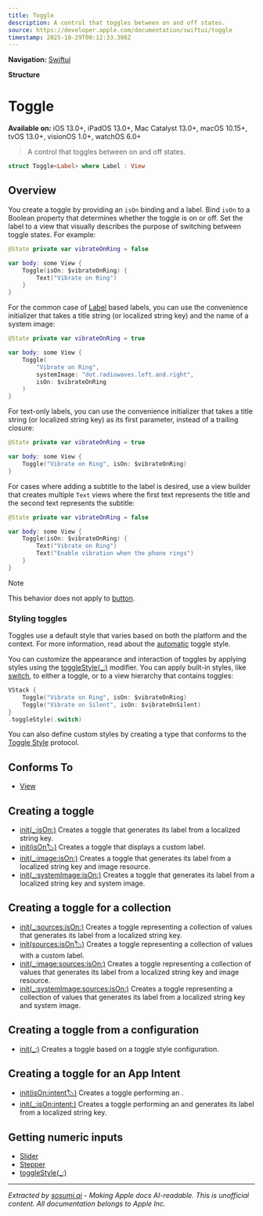```yaml
---
title: Toggle
description: A control that toggles between on and off states.
source: https://developer.apple.com/documentation/swiftui/toggle
timestamp: 2025-10-29T00:12:33.398Z
---
```


**Navigation:** [Swiftui](/documentation/swiftui)

**Structure**

# Toggle

**Available on:** iOS 13.0+, iPadOS 13.0+, Mac Catalyst 13.0+, macOS 10.15+, tvOS 13.0+, visionOS 1.0+, watchOS 6.0+

> A control that toggles between on and off states.

```swift
struct Toggle<Label> where Label : View
```

## Overview

You create a toggle by providing an `isOn` binding and a label. Bind `isOn` to a Boolean property that determines whether the toggle is on or off. Set the label to a view that visually describes the purpose of switching between toggle states. For example:

```swift
@State private var vibrateOnRing = false

var body: some View {
    Toggle(isOn: $vibrateOnRing) {
        Text("Vibrate on Ring")
    }
}
```

For the common case of [Label](/documentation/swiftui/label) based labels, you can use the convenience initializer that takes a title string (or localized string key) and the name of a system image:

```swift
@State private var vibrateOnRing = true

var body: some View {
    Toggle(
        "Vibrate on Ring",
        systemImage: "dot.radiowaves.left.and.right",
        isOn: $vibrateOnRing
    )
}
```

For text-only labels, you can use the convenience initializer that takes a title string (or localized string key) as its first parameter, instead of a trailing closure:

```swift
@State private var vibrateOnRing = true

var body: some View {
    Toggle("Vibrate on Ring", isOn: $vibrateOnRing)
}
```

For cases where adding a subtitle to the label is desired, use a view builder that creates multiple `Text` views where the first text represents the title and the second text represents the subtitle:

```swift
@State private var vibrateOnRing = false

var body: some View {
    Toggle(isOn: $vibrateOnRing) {
        Text("Vibrate on Ring")
        Text("Enable vibration when the phone rings")
    }
}
```

> [!NOTE]
> This behavior does not apply to [button](/documentation/swiftui/togglestyle/button).

### Styling toggles

Toggles use a default style that varies based on both the platform and the context. For more information, read about the [automatic](/documentation/swiftui/togglestyle/automatic) toggle style.

You can customize the appearance and interaction of toggles by applying styles using the [toggleStyle(_:)](/documentation/swiftui/view/togglestyle(_:)) modifier. You can apply built-in styles, like [switch](/documentation/swiftui/togglestyle/switch), to either a toggle, or to a view hierarchy that contains toggles:

```swift
VStack {
    Toggle("Vibrate on Ring", isOn: $vibrateOnRing)
    Toggle("Vibrate on Silent", isOn: $vibrateOnSilent)
}
.toggleStyle(.switch)
```

You can also define custom styles by creating a type that conforms to the [Toggle Style](/documentation/swiftui/togglestyle) protocol.

## Conforms To

- [View](/documentation/swiftui/view)

## Creating a toggle

- [init(_:isOn:)](/documentation/swiftui/toggle/init(_:ison:)) Creates a toggle that generates its label from a localized string key.
- [init(isOn:label:)](/documentation/swiftui/toggle/init(ison:label:)) Creates a toggle that displays a custom label.
- [init(_:image:isOn:)](/documentation/swiftui/toggle/init(_:image:ison:)) Creates a toggle that generates its label from a localized string key and image resource.
- [init(_:systemImage:isOn:)](/documentation/swiftui/toggle/init(_:systemimage:ison:)) Creates a toggle that generates its label from a localized string key and system image.

## Creating a toggle for a collection

- [init(_:sources:isOn:)](/documentation/swiftui/toggle/init(_:sources:ison:)) Creates a toggle representing a collection of values that generates its label from a localized string key.
- [init(sources:isOn:label:)](/documentation/swiftui/toggle/init(sources:ison:label:)) Creates a toggle representing a collection of values with a custom label.
- [init(_:image:sources:isOn:)](/documentation/swiftui/toggle/init(_:image:sources:ison:)) Creates a toggle representing a collection of values that generates its label from a localized string key and image resource.
- [init(_:systemImage:sources:isOn:)](/documentation/swiftui/toggle/init(_:systemimage:sources:ison:)) Creates a toggle representing a collection of values that generates its label from a localized string key and system image.

## Creating a toggle from a configuration

- [init(_:)](/documentation/swiftui/toggle/init(_:)) Creates a toggle based on a toggle style configuration.

## Creating a toggle for an App Intent

- [init(isOn:intent:label:)](/documentation/swiftui/toggle/init(ison:intent:label:)) Creates a toggle performing an .
- [init(_:isOn:intent:)](/documentation/swiftui/toggle/init(_:ison:intent:)) Creates a toggle performing an  and generates its label from a localized string key.

## Getting numeric inputs

- [Slider](/documentation/swiftui/slider)
- [Stepper](/documentation/swiftui/stepper)
- [toggleStyle(_:)](/documentation/swiftui/view/togglestyle(_:))

---

*Extracted by [sosumi.ai](https://sosumi.ai) - Making Apple docs AI-readable.*
*This is unofficial content. All documentation belongs to Apple Inc.*
